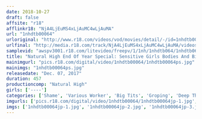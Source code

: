 ```yaml
---
date: 2018-10-27
draft: false
affsite: "r18"
afflinkr18: "NjA4LjEuMS4xLjAuMC4wLjAuMA"
url: "1nhdtb00064"
urloriginal: "http://www.r18.com/videos/vod/movies/detail/-/id=1nhdtb00064"
urlfinal: "http://media.r18.com/track/NjA4LjEuMS4xLjAuMC4wLjAuMA/videos/vod/movies/detail/-/id=1nhdtb00064"
samplevid: "awspv3001.r18.com/litevideo/freepv/1/1nh/1nhdtb064/1nhdtb064_dmb_w.mp4"
title: "Natural High End Of Year Special: Sensitive Girls Bodies And Big Tits Groped By Molester 10 Girls Deluxe Edition"
mainimgurl: "pics.r18.com/digital/video/1nhdtb00064/1nhdtb00064ps.jpg"
mainimgs: "1nhdtb00064ps.jpg"
releasedate: "Dec. 07, 2017"
duration: 457
productioncomp: "Natural High"
girls: ['----']
categories: ['Shame', 'Various Worker', 'Big Tits', 'Groping', 'Deep Throat', 'Over 4 Hours', 'Hi-Def', 'Special 7 studios SALE']
imgurls: ['pics.r18.com/digital/video/1nhdtb00064/1nhdtb00064jp-1.jpg', 'pics.r18.com/digital/video/1nhdtb00064/1nhdtb00064jp-2.jpg', 'pics.r18.com/digital/video/1nhdtb00064/1nhdtb00064jp-3.jpg', 'pics.r18.com/digital/video/1nhdtb00064/1nhdtb00064jp-4.jpg', 'pics.r18.com/digital/video/1nhdtb00064/1nhdtb00064jp-5.jpg', 'pics.r18.com/digital/video/1nhdtb00064/1nhdtb00064jp-6.jpg', 'pics.r18.com/digital/video/1nhdtb00064/1nhdtb00064jp-7.jpg', 'pics.r18.com/digital/video/1nhdtb00064/1nhdtb00064jp-8.jpg', 'pics.r18.com/digital/video/1nhdtb00064/1nhdtb00064jp-9.jpg', 'pics.r18.com/digital/video/1nhdtb00064/1nhdtb00064jp-10.jpg', 'pics.r18.com/digital/video/1nhdtb00064/1nhdtb00064jp-11.jpg', 'pics.r18.com/digital/video/1nhdtb00064/1nhdtb00064jp-12.jpg', 'pics.r18.com/digital/video/1nhdtb00064/1nhdtb00064jp-13.jpg', 'pics.r18.com/digital/video/1nhdtb00064/1nhdtb00064jp-14.jpg', 'pics.r18.com/digital/video/1nhdtb00064/1nhdtb00064jp-15.jpg', 'pics.r18.com/digital/video/1nhdtb00064/1nhdtb00064jp-16.jpg', 'pics.r18.com/digital/video/1nhdtb00064/1nhdtb00064jp-17.jpg', 'pics.r18.com/digital/video/1nhdtb00064/1nhdtb00064jp-18.jpg', 'pics.r18.com/digital/video/1nhdtb00064/1nhdtb00064jp-19.jpg', 'pics.r18.com/digital/video/1nhdtb00064/1nhdtb00064jp-20.jpg']
imgs: ['1nhdtb00064jp-1.jpg', '1nhdtb00064jp-2.jpg', '1nhdtb00064jp-3.jpg', '1nhdtb00064jp-4.jpg', '1nhdtb00064jp-5.jpg', '1nhdtb00064jp-6.jpg', '1nhdtb00064jp-7.jpg', '1nhdtb00064jp-8.jpg', '1nhdtb00064jp-9.jpg', '1nhdtb00064jp-10.jpg', '1nhdtb00064jp-11.jpg', '1nhdtb00064jp-12.jpg', '1nhdtb00064jp-13.jpg', '1nhdtb00064jp-14.jpg', '1nhdtb00064jp-15.jpg', '1nhdtb00064jp-16.jpg', '1nhdtb00064jp-17.jpg', '1nhdtb00064jp-18.jpg', '1nhdtb00064jp-19.jpg', '1nhdtb00064jp-20.jpg']
---
```

